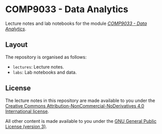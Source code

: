 # COMP9033 - Data Analytics

Lecture notes and lab notebooks for the module [*COMP9033 - Data Analytics*](http://tel.cit.ie/msc-in-cloud-computing).

## Layout

The repository is organised as follows:

- `lectures`: Lecture notes.
- `labs`: Lab notebooks and data.

## License

The lecture notes in this repository are made available to you under the [Creative Commons Attribution-NonCommercial-NoDerivatives 4.0 International license](lectures/LICENSE).

All other content is made available to you under the [GNU General Public License (version 3)](LICENSE).

